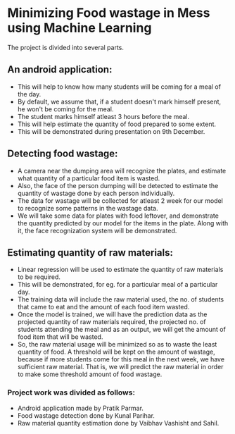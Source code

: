 # Minimizing Food wastage in Mess using Machine Learning

The project is divided into several parts.

## An android application:
- This will help to know how many students will be coming for a meal of the day. 
- By default, we assume that, if a student doesn't mark himself present, he won't be coming for the meal.
- The student marks himself atleast 3 hours before the meal. 
- This will help estimate the quantity of food prepared to some extent.
- This will be demonstrated during presentation on 9th December.

## Detecting food wastage:
- A camera near the dumping area will recognize the plates, and estimate what quantity of a particular food item is wasted.
- Also, the face of the person dumping will be detected to estimate the quantity of wastage done by each person individually.
- The data for wastage will be collected for atleast 2 week for our model to recognize some patterns in the wastage data.
- We will take some data for plates with food leftover, and demonstrate the quantity predicted by our model for the items in the plate. Along with it, the face recognization system will be demonstrated. 

## Estimating quantity of raw materials:
- Linear regression will be used to estimate the quantity of raw materials to be required.
- This will be demonstrated, for eg. for a particular meal of a particular day. 
- The training data will include the raw material used, the no. of students that came to eat and the amount of each food item wasted.
- Once the model is trained, we will have the prediction data as the projected quantity of raw materials required, the projected no. of students attending the meal and as an output, we will get the amount of food item that will be wasted. 
- So, the raw material usage will be minimized so as to waste the least quantity of food. A threshold will be kept on the amount of wastage, because if more students come for this meal in the next week, we have sufficient raw material. That is, we will predict the raw material in order to make some threshold amount of food wastage.

### Project work was divided as follows:
- Android application made by Pratik Parmar.
- Food wastage detection done by Kunal Parihar.
- Raw material quantity estimation done by Vaibhav Vashisht and Sahil.
